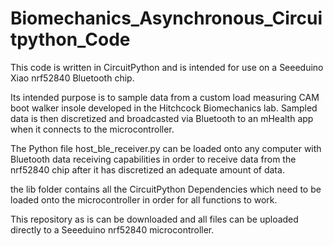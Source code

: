 # Biomechanics_Asynchronous_Circuitpython_Code
This code is written in CircuitPython and is intended for use on a Seeeduino Xiao nrf52840 Bluetooth chip.

Its intended purpose is to sample data from a custom load measuring CAM boot walker insole developed in the Hitchcock Biomechanics lab.
Sampled data is then discretized and broadcasted via Bluetooth to an mHealth app when it connects to the microcontroller.

The Python file host_ble_receiver.py can be loaded onto any computer with Bluetooth data receiving capabilities in order to receive data
from the nrf52840 chip after it has discretized an adequate amount of data.

the lib folder contains all the CircuitPython Dependencies which need to be loaded onto the microcontroller in order for all functions to work.

This repository as is can be downloaded and all files can be uploaded directly to a Seeeduino nrf52840 microcontroller.
